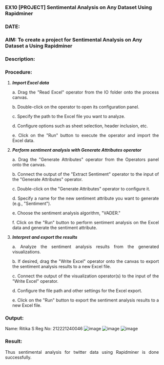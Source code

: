 ### EX10 [PROJECT] Sentimental Analysis on Any Dataset Using Rapidminer
### DATE: 
### AIM: To create a project for Sentimental Analysis on Any Dataset a Using Rapidminer
### Description: 
<div align = "justify">

### Procedure:
1) ***Import Excel data***
    <p>a. Drag the "Read Excel" operator from the IO folder onto the process canvas.
    <p>b. Double-click on the operator to open its configuration panel.
    <p>c. Specify the path to the Excel file you want to analyze.
    <p>d. Configure options such as sheet selection, header inclusion, etc.
    <p>e. Click on the "Run" button to execute the operator and import the Excel data.
2) ***Perform sentiment analysis with Generate Attributes operator***
    <p>a. Drag the "Generate Attributes" operator from the Operators panel onto the canvas.
    <p>b. Connect the output of the "Extract Sentiment" operator to the input of the "Generate Attributes" operator.
    <p>c. Double-click on the "Generate Attributes" operator to configure it.
    <p>d. Specify a name for the new sentiment attribute you want to generate (e.g., "Sentiment").
    <p>e. Choose the sentiment analysis algorithm, "VADER."
    <p>f. Click on the "Run" button to perform sentiment analysis on the Excel data and generate the sentiment attribute.
3) ***Interpret and export the results***
    <p>a. Analyze the sentiment analysis results from the generated visualizations.
    <p>b. If desired, drag the "Write Excel" operator onto the canvas to export the sentiment analysis results to a new Excel file.
    <p>c. Connect the output of the visualization operator(s) to the input of the "Write Excel" operator.
    <p>d. Configure the file path and other settings for the Excel export.
    <p>e. Click on the "Run" button to export the sentiment analysis results to a new Excel file.

### Output:
 Name: Ritika S
 Reg No: 212221240046
![image](https://github.com/Ritika-2706/WDM_EXP10/assets/93427238/e5e71f52-8a4e-4b25-9d71-ed6486c04d01)
![image](https://github.com/Ritika-2706/WDM_EXP10/assets/93427238/31720edc-6aec-46ef-bffc-3b4dd86bf980)
![image](https://github.com/Ritika-2706/WDM_EXP10/assets/93427238/cfff7ad6-b30c-4f24-b841-5bf22a2814b5)


### Result:
Thus sentimental analysis for twitter data using Rapidminer is done successfully.
